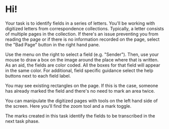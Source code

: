 # Hi!

Your task is to identify fields in a series of letters. You'll be working with digitized letters from correspondence collections. Typically, a letter consists of multiple pages in the collection. If there's an issue preventing you from reading the page or if there is no information recorded on the page, select the "Bad Page" button in the right hand pane.

Use the menu on the right to select a field (e.g. "Sender"). Then, use your mouse to draw a box on the image around the place where that is written. As an aid, the fields are color coded. All the boxes for that field will appear in the same color. For additional, field specific guidance select the help buttons next to each field label.

You may see existing rectangles on the page. If this is the case, someone has already marked the field and there's no need to mark an area twice.

You can manipulate the digitized pages with tools on the left hand side of the screen. Here you'll find the zoom tool and a mark toggle.

The marks created in this task identify the fields to be transcribed in the next task phase.
